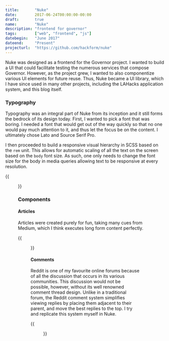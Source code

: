 ```yaml
---
title:       "Nuke"
date:        2017-06-24T00:00:00-00:00
draft:       true
name:        "Nuke"
description: "frontend for governor"
tags:        ["web", "frontend", "js"]
datebegin:   "June 2017"
dateend:     "Present"
projecturl:  "https://github.com/hackform/nuke"
---
```


Nuke was designed as a frontend for the Governor project. I wanted to build a
UI that could facilitate testing the numerous services that compose Governor.
However, as the project grew, I wanted to also componentize various UI elements
for future reuse. Thus, Nuke became a UI library, which I have since used in
many other projects, including the LAHacks application system, and this blog
itself.

### Typography

Typography was an integral part of Nuke from its inception and it still forms
the bedrock of its design today. First, I wanted to pick a font that was
boring. I needed a font that would get out of the way quickly so that no one
would pay much attention to it, and thus let the focus be on the content. I
ultimately chose Lato and Source Serif Pro.

I then proceeded to build a responsive visual hierarchy in SCSS based on the
`rem` unit. This allows for automatic scaling of all the text on the screen
based on the `body` font size. As such, one only needs to change the font size
for the body in media queries allowing text to be responsive at every
resolution.

{{<figure src="/img/projects/nuke/htmlhtags.png" caption="HTML headers">}}

### Components

#### Articles

Articles were created purely for fun, taking many cues from Medium, which I
think executes long form content perfectly.

{{<figure src="/img/projects/nuke/articleview.png" caption="Article template">}}

#### Comments

Reddit is one of my favourite online forums because of all the discussion that
occurs in its various communities. This discussion would not be possible,
however, without its well renowned comment thread design. Unlike in a
traditional forum, the Reddit comment system simplifies viewing replies by
placing them adjacent to their parent, and move the best replies to the top. I
try and replicate this system myself in Nuke.

{{<figure src="/img/projects/nuke/commentthread.png" caption="Comment threading">}}
